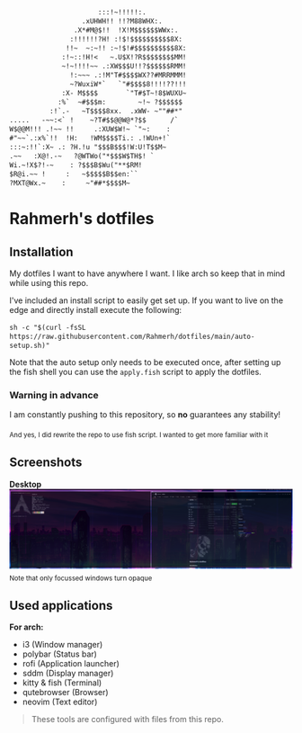 ```
                      :::!~!!!!!:.
                  .xUHWH!! !!?M88WHX:.
                .X*#M@$!!  !X!M$$$$$$WWx:.
               :!!!!!!?H! :!$!$$$$$$$$$$8X:
              !!~  ~:~!! :~!$!#$$$$$$$$$$8X:
             :!~::!H!<   ~.U$X!?R$$$$$$$$MM!
             ~!~!!!!~~ .:XW$$$U!!?$$$$$$RMM!
               !:~~~ .:!M"T#$$$$WX??#MRRMMM!
               ~?WuxiW*`   `"#$$$$8!!!!??!!!
             :X- M$$$$       `"T#$T~!8$WUXU~
            :%`  ~#$$$m:        ~!~ ?$$$$$$
          :!`.-   ~T$$$$8xx.  .xWW- ~""##*"
.....   -~~:<` !    ~?T#$$@@W@*?$$      /`
W$@@M!!! .!~~ !!     .:XUW$W!~ `"~:    :
#"~~`.:x%`!!  !H:   !WM$$$$Ti.: .!WUn+!`
:::~:!!`:X~ .: ?H.!u "$$$B$$$!W:U!T$$M~
.~~   :X@!.-~   ?@WTWo("*$$$W$TH$! `
Wi.~!X$?!-~    : ?$$$B$Wu("**$RM!
$R@i.~~ !     :   ~$$$$$B$$en:``
?MXT@Wx.~    :     ~"##*$$$$M~

```

# Rahmerh's dotfiles

## Installation

My dotfiles I want to have anywhere I want. I like arch so keep that in mind while using this repo.

I've included an install script to easily get set up. If you want to live on the edge and directly install execute the following:

```shell
sh -c "$(curl -fsSL https://raw.githubusercontent.com/Rahmerh/dotfiles/main/auto-setup.sh)"
```

Note that the auto setup only needs to be executed once, after setting up the fish shell you can use the `apply.fish` script to apply the dotfiles.

### Warning in advance

I am constantly pushing to this repository, so **no** guarantees any stability!

<sub>And yes, I did rewrite the repo to use fish script. I wanted to get more familiar with it</sub>

## Screenshots

**Desktop**
![desktop](assets/desktop.png?raw=true)
<sub>Note that only focussed windows turn opaque</sub>

## Used applications

**For arch:**
- i3 (Window manager)
- polybar (Status bar)
- rofi (Application launcher)
- sddm (Display manager)
- kitty & fish (Terminal)
- qutebrowser (Browser)
- neovim (Text editor)

> These tools are configured with files from this repo.
